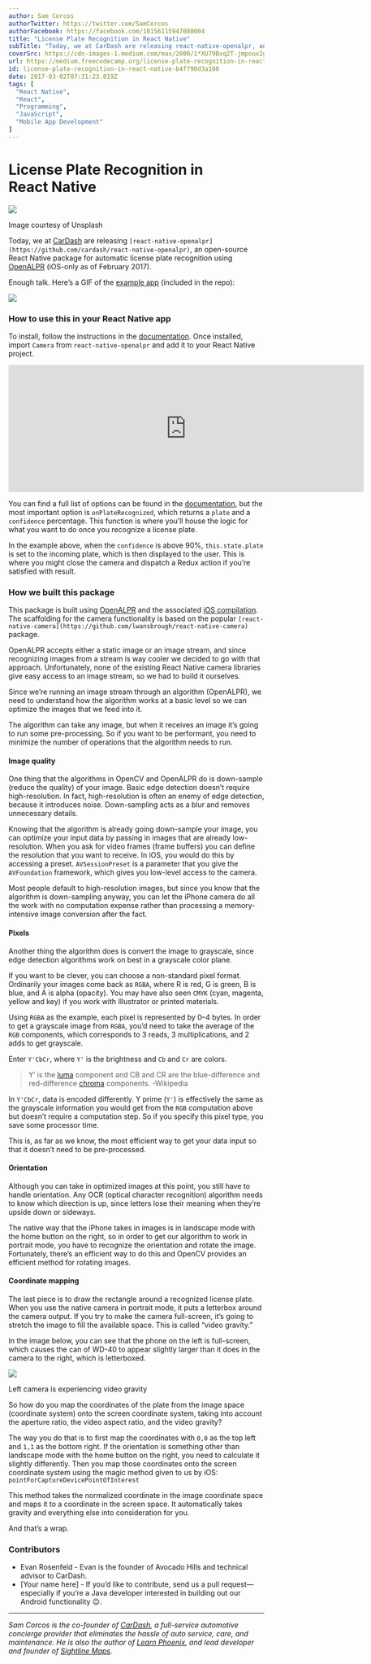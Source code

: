 ```yaml
---
author: Sam Corcos
authorTwitter: https://twitter.com/SamCorcos
authorFacebook: https://facebook.com/10156115947080004
title: "License Plate Recognition in React Native"
subTitle: "Today, we at CarDash are releasing react-native-openalpr, an open-source React Native package for automatic license plate recognition usi..."
coverSrc: https://cdn-images-1.medium.com/max/2000/1*XU79Bvq2T-jmpoux2giVJQ.jpeg
url: https://medium.freecodecamp.org/license-plate-recognition-in-react-native-b4f790d3a160
id: license-plate-recognition-in-react-native-b4f790d3a160
date: 2017-03-02T07:31:23.819Z
tags: [
  "React Native",
  "React",
  "Programming",
  "JavaScript",
  "Mobile App Development"
]
---
```

# License Plate Recognition in React Native







![](https://cdn-images-1.medium.com/max/2000/1*XU79Bvq2T-jmpoux2giVJQ.jpeg)

Image courtesy of Unsplash







Today, we at [CarDash](https://www.cardash.com) are releasing `[react-native-openalpr](https://github.com/cardash/react-native-openalpr)`, an open-source React Native package for automatic license plate recognition using [OpenALPR](https://github.com/openalpr/openalpr) (iOS-only as of February 2017).

Enough talk. Here’s a GIF of the [example app](https://github.com/cardash/react-native-openalpr/tree/master/Example) (included in the repo):



![](https://cdn-images-1.medium.com/max/1600/1*u1nTJMFc34aDLTPCIr0-cQ.gif)



### How to use this in your React Native app

To install, follow the instructions in the [documentation](https://github.com/cardash/react-native-openalpr). Once installed, import `Camera` from `react-native-openalpr` and add it to your React Native project.





<iframe width="700" height="250" src="https://medium.freecodecamp.org/media/7f9205ae20e98745909ea7db1087031d?postId=b4f790d3a160" data-media-id="7f9205ae20e98745909ea7db1087031d" data-thumbnail="https://i.embed.ly/1/image?url=https%3A%2F%2Favatars0.githubusercontent.com%2Fu%2F2626231%3Fv%3D3%26s%3D400&amp;key=4fce0568f2ce49e8b54624ef71a8a5bd" allowfullscreen="" frameborder="0"></iframe>





You can find a full list of options can be found in the [documentation](https://github.com/cardash/react-native-openalpr#options), but the most important option is `onPlateRecognized`, which returns a `plate` and a `confidence` percentage. This function is where you’ll house the logic for what you want to do once you recognize a license plate.

In the example above, when the `confidence` is above 90%, `this.state.plate` is set to the incoming plate, which is then displayed to the user. This is where you might close the camera and dispatch a Redux action if you’re satisfied with result.

### How we built this package

This package is built using [OpenALPR](https://github.com/openalpr/openalpr) and the associated [iOS compilation](https://github.com/twelve17/openalpr-ios). The scaffolding for the camera functionality is based on the popular `[react-native-camera](https://github.com/lwansbrough/react-native-camera)` package.

OpenALPR accepts either a static image or an image stream, and since recognizing images from a stream is way cooler we decided to go with that approach. Unfortunately, none of the existing React Native camera libraries give easy access to an image stream, so we had to build it ourselves.

Since we’re running an image stream through an algorithm (OpenALPR), we need to understand how the algorithm works at a basic level so we can optimize the images that we feed into it.

The algorithm can take any image, but when it receives an image it’s going to run some pre-processing. So if you want to be performant, you need to minimize the number of operations that the algorithm needs to run.

#### Image quality

One thing that the algorithms in OpenCV and OpenALPR do is down-sample (reduce the quality) of your image. Basic edge detection doesn’t require high-resolution. In fact, high-resolution is often an enemy of edge detection, because it introduces noise. Down-sampling acts as a blur and removes unnecessary details.

Knowing that the algorithm is already going down-sample your image, you can optimize your input data by passing in images that are already low-resolution. When you ask for video frames (frame buffers) you can define the resolution that you want to receive. In iOS, you would do this by accessing a preset. `AVSessionPreset` is a parameter that you give the `AVFoundation` framework, which gives you low-level access to the camera.

Most people default to high-resolution images, but since you know that the algorithm is down-sampling anyway, you can let the iPhone camera do all the work with no computation expense rather than processing a memory-intensive image conversion after the fact.

#### Pixels

Another thing the algorithm does is convert the image to grayscale, since edge detection algorithms work on best in a grayscale color plane.

If you want to be clever, you can choose a non-standard pixel format. Ordinarily your images come back as `RGBA`, where R is red, G is green, B is blue, and A is alpha (opacity). You may have also seen `CMYK` (cyan, magenta, yellow and key) if you work with Illustrator or printed materials.

Using `RGBA` as the example, each pixel is represented by 0–4 bytes. In order to get a grayscale image from `RGBA`, you’d need to take the average of the `RGB` components, which corresponds to 3 reads, 3 multiplications, and 2 adds to get grayscale.

Enter `Y'CbCr`, where `Y'` is the brightness and `Cb` and `Cr` are colors.

> Y′ is the [luma](https://en.wikipedia.org/wiki/Luma_%28video%29 "Luma (video)") component and CB and CR are the blue-difference and red-difference [chroma](https://en.wikipedia.org/wiki/Chrominance "Chrominance") components. -Wikipedia

In `Y'CbCr`, data is encoded differently. Y prime (`Y'`) is effectively the same as the grayscale information you would get from the `RGB` computation above but doesn’t require a computation step. So if you specify this pixel type, you save some processor time.

This is, as far as we know, the most efficient way to get your data input so that it doesn’t need to be pre-processed.

#### Orientation

Although you can take in optimized images at this point, you still have to handle orientation. Any OCR (optical character recognition) algorithm needs to know which direction is up, since letters lose their meaning when they’re upside down or sideways.

The native way that the iPhone takes in images is in landscape mode with the home button on the right, so in order to get our algorithm to work in portrait mode, you have to recognize the orientation and rotate the image. Fortunately, there’s an efficient way to do this and OpenCV provides an efficient method for rotating images.

#### Coordinate mapping

The last piece is to draw the rectangle around a recognized license plate. When you use the native camera in portrait mode, it puts a letterbox around the camera output. If you try to make the camera full-screen, it’s going to stretch the image to fill the available space. This is called “video gravity.”

In the image below, you can see that the phone on the left is full-screen, which causes the can of WD-40 to appear slightly larger than it does in the camera to the right, which is letterboxed.



![](https://cdn-images-1.medium.com/max/1600/1*71BUUolW8CBdaGyJkGSJBw.jpeg)

Left camera is experiencing video gravity



So how do you map the coordinates of the plate from the image space (coordinate system) onto the screen coordinate system, taking into account the aperture ratio, the video aspect ratio, and the video gravity?

The way you do that is to first map the coordinates with `0,0` as the top left and `1,1` as the bottom right. If the orientation is something other than landscape mode with the home button on the right, you need to calculate it slightly differently. Then you map those coordinates onto the screen coordinate system using the magic method given to us by iOS: `pointForCaptureDevicePointOfInterest`

This method takes the normalized coordinate in the image coordinate space and maps it to a coordinate in the screen space. It automatically takes gravity and everything else into consideration for you.

And that’s a wrap.

### Contributors

*   Evan Rosenfeld - Evan is the founder of Avocado Hills and technical advisor to CarDash.
*   [Your name here] - If you’d like to contribute, send us a pull request— especially if you’re a Java developer interested in building out our Android functionality 😉.











* * *







_Sam Corcos is the co-founder of_ [_CarDash_](https://www.cardash.com)_, a full-service automotive concierge provider that eliminates the hassle of auto service, care, and maintenance. He is also the author of_ [_Learn Phoenix_](http://learnphoenix.io)_, and lead developer and founder of_ [_Sightline Maps_](http://sightlinemaps.com)_._








